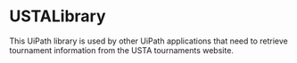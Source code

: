 # USTALibrary

This UiPath library is used by other UiPath applications that need to retrieve tournament information
from the USTA tournaments website.  

